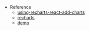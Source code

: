 - Reference
  - [using-recharts-react-add-charts](https://blog.logrocket.com/using-recharts-react-add-charts/)
  - [recharts](https://recharts.org/en-US/)
  - [demo](https://recharts.org/en-US/examples/StackedAreaChart)
